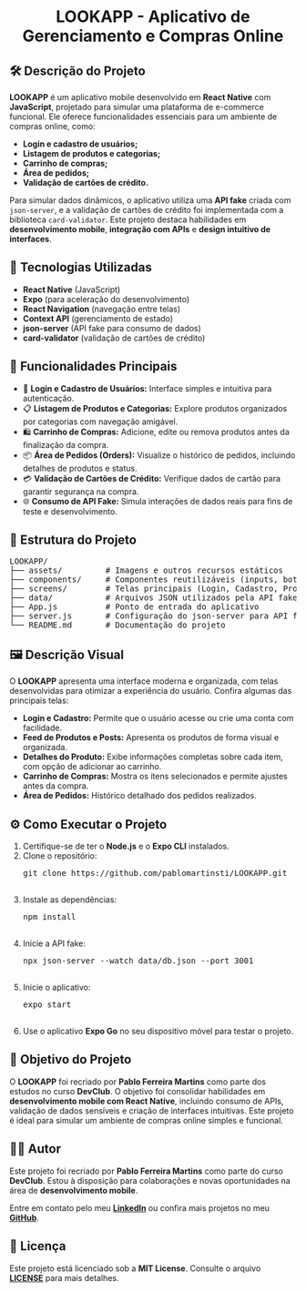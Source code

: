 <h1 align="center">LOOKAPP - Aplicativo de Gerenciamento e Compras Online</h1>

<h2>🛠️ Descrição do Projeto</h2>
<p>
  <strong>LOOKAPP</strong> é um aplicativo mobile desenvolvido em <strong>React Native</strong> com <strong>JavaScript</strong>, projetado para simular uma plataforma de e-commerce funcional. Ele oferece funcionalidades essenciais para um ambiente de compras online, como:
</p>
<ul>
  <li><strong>Login e cadastro de usuários;</strong></li>
  <li><strong>Listagem de produtos e categorias;</strong></li>
  <li><strong>Carrinho de compras;</strong></li>
  <li><strong>Área de pedidos;</strong></li>
  <li><strong>Validação de cartões de crédito.</strong></li>
</ul>
<p>
  Para simular dados dinâmicos, o aplicativo utiliza uma <strong>API fake</strong> criada com <code>json-server</code>, e a validação de cartões de crédito foi implementada com a biblioteca <code>card-validator</code>. Este projeto destaca habilidades em <strong>desenvolvimento mobile</strong>, <strong>integração com APIs</strong> e <strong>design intuitivo de interfaces</strong>.
</p>

<h2>🚀 Tecnologias Utilizadas</h2>
<ul>
  <li><strong>React Native</strong> (JavaScript)</li>
  <li><strong>Expo</strong> (para aceleração do desenvolvimento)</li>
  <li><strong>React Navigation</strong> (navegação entre telas)</li>
  <li><strong>Context API</strong> (gerenciamento de estado)</li>
  <li><strong>json-server</strong> (API fake para consumo de dados)</li>
  <li><strong>card-validator</strong> (validação de cartões de crédito)</li>
</ul>

<h2>🌟 Funcionalidades Principais</h2>
<ul>
  <li>🔑 <strong>Login e Cadastro de Usuários:</strong> Interface simples e intuitiva para autenticação.</li>
  <li>📋 <strong>Listagem de Produtos e Categorias:</strong> Explore produtos organizados por categorias com navegação amigável.</li>
  <li>🛍️ <strong>Carrinho de Compras:</strong> Adicione, edite ou remova produtos antes da finalização da compra.</li>
  <li>📦 <strong>Área de Pedidos (Orders):</strong> Visualize o histórico de pedidos, incluindo detalhes de produtos e status.</li>
  <li>💳 <strong>Validação de Cartões de Crédito:</strong> Verifique dados de cartão para garantir segurança na compra.</li>
  <li>🌐 <strong>Consumo de API Fake:</strong> Simula interações de dados reais para fins de teste e desenvolvimento.</li>
</ul>

<h2>📂 Estrutura do Projeto</h2>
<pre>
LOOKAPP/
├── assets/         # Imagens e outros recursos estáticos
├── components/     # Componentes reutilizáveis (inputs, botões, etc.)
├── screens/        # Telas principais (Login, Cadastro, Produtos, Carrinho, Pedidos, etc.)
├── data/           # Arquivos JSON utilizados pela API fake
├── App.js          # Ponto de entrada do aplicativo
├── server.js       # Configuração do json-server para API fake
└── README.md       # Documentação do projeto
</pre>

<h2>🖼️ Descrição Visual</h2>
<p>
  O <strong>LOOKAPP</strong> apresenta uma interface moderna e organizada, com telas desenvolvidas para otimizar a experiência do usuário. Confira algumas das principais telas:
</p>
<ul>
  <li><strong>Login e Cadastro:</strong> Permite que o usuário acesse ou crie uma conta com facilidade.</li>
  <li><strong>Feed de Produtos e Posts:</strong> Apresenta os produtos de forma visual e organizada.</li>
  <li><strong>Detalhes do Produto:</strong> Exibe informações completas sobre cada item, com opção de adicionar ao carrinho.</li>
  <li><strong>Carrinho de Compras:</strong> Mostra os itens selecionados e permite ajustes antes da compra.</li>
  <li><strong>Área de Pedidos:</strong> Histórico detalhado dos pedidos realizados.</li>
</ul>

<h2>⚙️ Como Executar o Projeto</h2>
<ol>
  <li>Certifique-se de ter o <strong>Node.js</strong> e o <strong>Expo CLI</strong> instalados.</li>
  <li>Clone o repositório:
    <pre>
git clone https://github.com/pablomartinsti/LOOKAPP.git
    </pre>
  </li>
  <li>Instale as dependências:
    <pre>
npm install
    </pre>
  </li>
  <li>Inicie a API fake:
    <pre>
npx json-server --watch data/db.json --port 3001
    </pre>
  </li>
  <li>Inicie o aplicativo:
    <pre>
expo start
    </pre>
  </li>
  <li>Use o aplicativo <strong>Expo Go</strong> no seu dispositivo móvel para testar o projeto.</li>
</ol>

<h2>🎯 Objetivo do Projeto</h2>
<p>
  O <strong>LOOKAPP</strong> foi recriado por <strong>Pablo Ferreira Martins</strong> como parte dos estudos no curso <strong>DevClub</strong>. O objetivo foi consolidar habilidades em <strong>desenvolvimento mobile com React Native</strong>, incluindo consumo de APIs, validação de dados sensíveis e criação de interfaces intuitivas. Este projeto é ideal para simular um ambiente de compras online simples e funcional.
</p>

<h2>🧑‍💻 Autor</h2>
<p>
  Este projeto foi recriado por <strong>Pablo Ferreira Martins</strong> como parte do curso <strong>DevClub</strong>. Estou à disposição para colaborações e novas oportunidades na área de <strong>desenvolvimento mobile</strong>.
</p>
<p>
  Entre em contato pelo meu <a href="https://www.linkedin.com/in/pablo-martins-dev/" target="_blank"><strong>LinkedIn</strong></a> ou confira mais projetos no meu <a href="https://github.com/pablomartinsti" target="_blank"><strong>GitHub</strong></a>.
</p>

<h2>📜 Licença</h2>
<p>
  Este projeto está licenciado sob a <strong>MIT License</strong>. Consulte o arquivo <a href="./LICENSE"><strong>LICENSE</strong></a> para mais detalhes.
</p>
